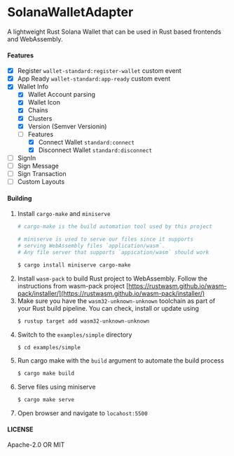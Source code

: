 # SolanaWalletAdapter
A lightweight Rust Solana Wallet that can be used in Rust based frontends and WebAssembly.

#### Features
- [x] Register `wallet-standard:register-wallet` custom event
- [x] App Ready `wallet-standard:app-ready` custom event
- [x] Wallet Info
    - [x] Wallet Account parsing
    - [x] Wallet Icon
    - [x] Chains
    - [x] Clusters
    - [x] Version (Semver Versionin)
    - [ ] Features
        - [x] Connect Wallet `standard:connect`
        - [x] Disconnect Wallet `standard:disconnect`
- [ ] SignIn
- [ ] Sign Message
- [ ] Sign Transaction
- [ ] Custom Layouts 

#### Building
1. Install `cargo-make` and `miniserve`
    ```sh
    # cargo-make is the build automation tool used by this project
    
    # miniserve is used to serve our files since it supports
    # serving WebAssembly files `application/wasm`.
    # Any file server that supports `appication/wasm` should work

    $ cargo install miniserve cargo-make
    ```
2. Install `wasm-pack` to build Rust project to WebAssembly. Follow the instructions from wasm-pack project [https://rustwasm.github.io/wasm-pack/installer/](https://rustwasm.github.io/wasm-pack/installer/)
3. Make sure you have the `wasm32-unknown-unknown` toolchain as part of your Rust build pipeline. You can check, install or update using 
    ```sh
    $ rustup target add wasm32-unknown-unknown
    ```
4. Switch to the `examples/simple` directory
    ```sh
    $ cd examples/simple
    ```
5. Run cargo make with the `build` argument to automate the build process
    ```sh
    $ cargo make build
    ```
6. Serve files using miniserve 
    ```sh
    $ cargo make serve
    ```
7. Open browser and navigate to `locahost:5500`


#### LICENSE
Apache-2.0 OR MIT

